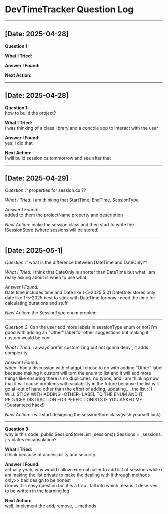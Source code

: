 

# DevTimeTracker Question Log

---
## [Date: 2025-04-28]

**Question 1:**  


**What I Tried:**  


**Answer I Found:**  


**Next Action:**  

---

## [Date: 2025-04-28]

**Question 1:**  
how to build the project?

**What I Tried:**  
i was thinking of a class library and a concole app to interact with the user

**Answer I Found:**  
yes, i did that 

**Next Action:**  
i will build session.cs tommorrow and see after that

---

## [Date: 2025-04-29]

*Question 1:*
properties for session.cs ??

*What I Tried:*
i am thinking that StartTime, EndTime, SessionType

*Answer I Found:*  
added to them the projectName property and description

*Next Action:*
make the session class and then start to write the ISessionStore (where sessions will be stored)

---

## [Date: 2025-05-1]

*Question 1:*
what is the difference between DateTime and DateOnly??

*What I Tried:*
i think that DateOnly is shorter than DateTime but what i am really asking about is when to use what

*Answer I Found:*  
Date time includes time and Date like 1-5-2025 5:01 
DateOnly stores only date like 1-5-2025
best to stick with DateTime for now i need the time for calculating durations and stuff

*Next Action:*
the SessionType enum problem

---

*Question 2:*
Can the user add more labels in sessionType enum or not?I'm good with adding an "Other" label for other suggestions but making it custom would be cool

*What I Tried:*
i always prefer customizing but not gonna deny , it adds complexity 

*Answer I Found:*  
when i had a discussion with chatgpt,i chose to go with adding "Other" label because making it custom will turn the enum to list and it will add more 
things like ensuring there is no duplicates, no typos, and i am thinking now that it will cause problems with scalability in the future because the 
list will go ai=out of hand other than the effort of adding, updating,... the list :(
I WILL STICK WITH ADDING -OTHER- LABEL TO THE ENUM AND IT REDUCES DISTRACTION FOR PERFICTIONISTS IF YOU ASKED ME (Guaranteed hack!)

*Next Action:*
i will start designing the sessionStore class(wish yourself luck) 

---

**Question 3:**  
why is this code:
public SessionStore(List<Session> _sessions){
   Sessions = _sessions;
}
violates encapsulation?

**What I Tried:**  
i think because of accessibility and security

**Answer I Found:**  
actually yeah, why would i allow external caller to add list of sessions while i am making the list private to make the dealing with it through methods only>>
bad design to be honest  
i know it is easy question but it is a trap i fall into which means it deserves to be written in the learning log

**Next Action:**  
well, implement the add, remove,... methods
